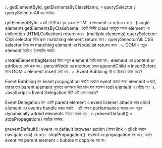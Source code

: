১. getElementById, getElementsByClassName, ও querySelector / querySelectorAll এর পার্থক্য:

getElementById: একটি নির্দিষ্ট id যুক্ত একক HTML element কে return করে। (single element)
getElementsByClassName: একটি নির্দিষ্ট class নামযুক্ত সকল element এর collection (HTMLCollection) return করে। (multiple elements)
querySelector: CSS selector দিয়ে প্রথম matching element return করে।
querySelectorAll: CSS selector দিয়ে সব matching element এর NodeList return করে।
২. DOM এ নতুন element তৈরি ও ইনসার্টের পদ্ধতি:

createElement(tagName) দিয়ে নতুন element তৈরি করা হয়।
element এর content or attribute সেট করা হয়।
parentNode এর method যেমন appendChild বা insertBefore দিয়ে DOM এ element insert করা হয়।
৩. Event Bubbling কী ও কীভাবে কাজ করে?

Event Bubbling হল event propagation পদ্ধতি যেখানে event প্রথমে লক্ষ্য element এ ঘটে, তারপর তার parent element গুলোতে ক্রমান্বয়ে উঠে চলে যায় যতক্ষণ root element এ পৌঁছে না।
৪. JavaScript এ Event Delegation কী? এটি কেন দরকার?

Event Delegation হল একটি parent element এ event listener attach করে child element এর events handle করার পদ্ধতি।
এটি ক্ষেত্রে performance বাড়ায় এবং নতুন dynamically added elements নিয়ন্ত্রণ সহজ হয়।
৫. preventDefault() ও stopPropagation() পদ্ধতির পার্থক্য:

preventDefault(): event এর default browser action (যেমন link এ click করলে navigate হওয়া) বন্ধ করে।
stopPropagation(): event এর propagation বন্ধ করে, অর্থাৎ event আর parent element এ bubble বা capture হয় না।